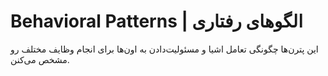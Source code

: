 # Behavioral Patterns | الگوهای رفتاری
این پترن‌ها چگونگی تعامل اشیا و مسئولیت‌دادن به اون‌ها برای انجام وظایف مختلف رو مشخص می‌کنن.